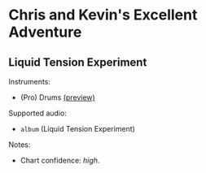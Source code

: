 # Chris and Kevin's Excellent Adventure

## Liquid Tension Experiment

Instruments:

  * (Pro) Drums [(preview)](http://pages.cs.wisc.edu/~tolly/customs/?title=chris-and-kevins-excellent-adventure&artist=liquid-tension-experiment)

Supported audio:

  * `album` (Liquid Tension Experiment)

Notes:

  * Chart confidence: *high*.

